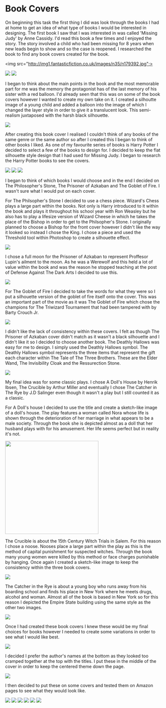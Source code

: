 
# Book Covers

On beginning this task the first thing I did was look through the books I had at home to get an idea of what type of books I would be interested in designing.  The first book I saw that I was interested in was called 'Missing Judy' by Anne Cassidy. I'd read this book a few times and I enjoyed the story.  The story involved a child who had been missing for 8 years when new leads begin to show and so the case is reopened.  I researched the book to find any book covers created for the book.

<img src="http://img1.fantasticfiction.co.uk/images/n35/n179392.jpg";>

<img src="http://ecx.images-amazon.com/images/I/51g4pJqFtXL._SY344_BO1,204,203,200_.jpg">

<img src="http://d.gr-assets.com/books/1187733235l/1751325.jpg">

I began to think about the main points in the book and the most memorable part for me was the memory the protagonist has of the last memory of his sister with a red balloon.  I'd already seen that this was on some of the book covers however I wanted to create my own take on it.  I created a silhoutte image of a young child and added a balloon into the image of which I changed the layer style in order to give it a translucent look.  This semi-realism juxtaposed with the harsh black silhouette.  

<img src="http://i.imgur.com/A6z0Sg4.jpg">

After creating this book cover I realised I couldn't think of any books of the same genre or the same author so after I created this I began to think of other books I liked.  As one of my favourite series of books is Harry Potter I decided to select a few of the books to design for.  I decided to keep the flat silhouette style design that I had used for Missing Judy.  I began to research the Harry Potter books to see the covers.

<img src="https://victorsmoviereviews.files.wordpress.com/2011/07/harrypotterbookcovers-1-7.jpg">

<img src="http://2.bp.blogspot.com/-YwVI0Ae9WIQ/Udqf2kJo8_I/AAAAAAAABIg/haR-2gA_nmw/s1600/Harry+Potter.jpg">

<img src="https://encrypted-tbn2.gstatic.com/images?q=tbn:ANd9GcR--iwPZxibICsgpP-7Y9BXbs_bg8y9guK6C_GkLJyJnhypwdqSEg">

I began to think of which books I would choose and in the end I decided on The Philosopher's Stone, The Prisoner of Azkaban and The Goblet of Fire.  I wasn't sure what I would put on each cover.  

For The Philsopher's Stone I decided to use a chess piece.  Wizard's Chess plays a large part within the books.  Not only is Harry introduced to it within the book and plays it throughout his school year with Ron Weasley but he also has to play a lifesize version of Wizard Cheese in which he takes the place of the Bishop in order to get to the Philsopher's Stone.  I originally planned to choose a Bishop for the front cover however I didn't like the way it looked so instead I chose the King.  I chose a piece and used the Threshold tool within Photoshop to create a silhouette effect. 

<img src="http://i.imgur.com/QoKrpjI.jpg">

I chose a full moon for the Prisoner of Azkaban to represent Proffesor Lupin's ailment to the moon.  As he was a Werewolf and this held a lot of value within the book and was the reason he stopped teaching at the post of Defense Against The Dark Arts I decided to use this.  

<img src="http://i.imgur.com/BGgSEAQ.jpg">

For The Goblet of Fire I decided to take the words for what they were so I put a silhouette version of the goblet of fire itself onto the cover.  This was an important part of the movie as it was The Goblet of Fire which chose the champions for The Triwizard Tournament that had been tampered with by Barty Crouch Jr.

<img src="http://i.imgur.com/fiJlO7G.jpg">

I didn't like the lack of consistency within these covers.  I felt as though The Prisoner of Azkaban cover didn't match as it wasn't a black silhouette and I didn't like it so I decided to choose another book.   The Deathly Hallows was easy for me to design.  I simply used the Deathly Hallows symbol.  The Deathly Hallows symbol represents the three items that represent the gift each character within The Tale of The Three Brothers.  These are the Elder Wand, The Invisibility Cloak and the Ressurection Stone. 

<img src="http://i.imgur.com/PC3Ig0L.jpg">

My final idea was for some classic plays.  I chose A Doll's House by Henrik Ibsen, The Crucible by Arthur Miller and eventually I chose The Catcher in The Rye by J.D Salinger even though it wasn't a play but I still counted it as a classic.  


For A Doll's house I decided to use the title and create a sketch-like image of a doll's house.  The play features a woman called Nora whose life is shown through the deterioration of her marriage in what appears to be a male society.  Through the book she is depicted almost as a doll that her husband plays with for his amusement.  Her life seems perfect but in reality it's not.

<img src="http://i.imgur.com/Bxafdxq.jpg" style="width:300px;">

The Crucible is about the 15th Century Witch Trials in Salem.  For this reason I chose a noose.  Nooses place a large part within the play as this is the method of capital punishment for suspected witches.  Through the book many young women were killed by this method or face charges punishable by hanging.  Once again I created a sketch-like image to keep the consistency within the three book covers.  

<img src="http://i.imgur.com/oBbIW1w.jpg">

The Catcher in the Rye is about a young boy who runs away from his boarding school and finds his place in New York where he meets drugs, alcohol and woman.  Almost all of the book is based in New York so for this reason I depicted the Empire State building using the same style as the other two images.

<img src="http://i.imgur.com/Y7aYdC1.jpg">

Once I had created these book covers I knew these would be my final choices for books however I needed to create some variations in order to see what I would like best. 


<img src="http://postimg.org/image/gkfhh0c09/">

I decided I prefer the author's names at the bottom as they looked too cramped together at the top with the titles.  I put these in the middle of the cover in order to keep the centered theme down the page.  

<img src="http://i.imgur.com/94HQHxF.jpg">


I then decided to put these on some covers and tested them on Amazon pages to see what they would look like.  

<img src="http://i.imgur.com/2ngNYwr.jpg">
<img src="http://i.imgur.com/7E6fR0g.jpg">
<img src="http://i.imgur.com/gYWika0.jpg">
<img src="http://i.imgur.com/fp1lvBI.jpg">
<img src="http://i.imgur.com/ydT4GlO.jpg">
<img src="http://i.imgur.com/VG8eRxW.jpg">
